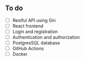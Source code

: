 ## To do
- [ ] Restful API using Gin
- [ ] React frontend
- [ ] Login and registration
- [ ] Authentication and authorization
- [ ] PostgresSQL database
- [ ] GitHub Actions
- [ ] Docker